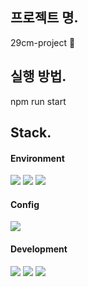 ## 프로젝트 명.
29cm-project :straight_ruler:

## 실행 방법.
npm run start

## Stack.
#### Environment
<img src="https://img.shields.io/badge/visualStudioCode-007ACC?style=for-the-badge&logo=visualStudioCode&logoColor=white"> <img src="https://img.shields.io/badge/git-F05032?style=for-the-badge&logo=git&logoColor=white"> <img src="https://img.shields.io/badge/github-000000?style=for-the-badge&logo=github&logoColor=white">

#### Config
<img src="https://img.shields.io/badge/npm-CB3837?style=for-the-badge&logo=npm&logoColor=white">

#### Development
<img src="https://img.shields.io/badge/javaScript-F7DF1E?style=for-the-badge&logo=javaScript&logoColor=white"> <img src="https://img.shields.io/badge/react-61DAFB?style=for-the-badge&logo=react&logoColor=white"> <img src="https://img.shields.io/badge/Node.js-339933?style=for-the-badge&logo=Node.js&logoColor=white">


